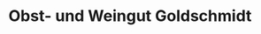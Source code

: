 ---
title: "Obst- und Weingut Goldschmidt"
url: /balgstaedt/obst-und-weingut-goldschmidt/
shop: Gemüse & Obst
---